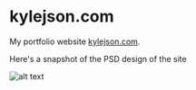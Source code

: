 kylejson.com
============

My portfolio website [kylejson.com](https://www.kylejson.com).

Here's a snapshot of the PSD design of the site

![alt text](http://www.kylejson.com/img/v2_DRAFT1.png "Redesign Draft 1")

